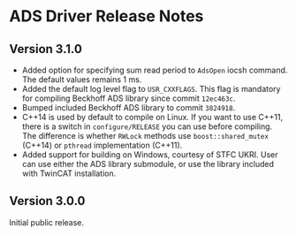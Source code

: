 # ADS Driver Release Notes

## Version 3.1.0
- Added option for specifying sum read period to `AdsOpen` iocsh command. The default values remains 1 ms.
- Added the default log level flag to `USR_CXXFLAGS`. This flag is mandatory for compiling Beckhoff ADS library since commit `12ec463c`.
- Bumped included Beckhoff ADS library to commit `3824918`.
- C++14 is used by default to compile on Linux. If you want to use C++11, there is a switch in `configure/RELEASE` you can use before compiling. The difference is whether `RWLock` methods use `boost::shared_mutex` (C++14) or `pthread` implementation (C++11).
- Added support for building on Windows, courtesy of STFC UKRI. User can use either the ADS library submodule, or use the library included with TwinCAT installation.

## Version 3.0.0
Initial public release.
